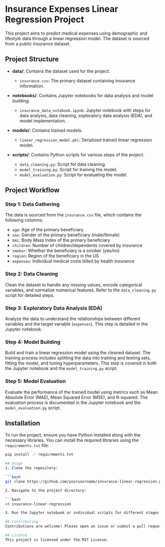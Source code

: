 # Insurance Expenses Linear Regression Project

This project aims to predict medical expenses using demographic and lifestyle data through a linear regression model. The dataset is sourced from a public insurance dataset.

## Project Structure

- **data/**: Contains the dataset used for the project.
  - `insurance.csv`: The primary dataset containing insurance information.

- **notebooks/**: Contains Jupyter notebooks for data analysis and model building.
  - `insurance_data_notebook.ipynb`: Jupyter notebook with steps for data analysis, data cleaning, exploratory data analysis (EDA), and model implementation.

- **models/**: Contains trained models.
  - `linear_regression_model.pkl`: Serialized trained linear regression model.

- **scripts/**: Contains Python scripts for various steps of the project.
  - `data_cleaning.py`: Script for data cleaning.
  - `model_training.py`: Script for training the model.
  - `model_evaluation.py`: Script for evaluating the model.

## Project Workflow

### Step 1: Data Gathering

The data is sourced from the `insurance.csv` file, which contains the following columns:
- `age`: Age of the primary beneficiary
- `sex`: Gender of the primary beneficiary (male/female)
- `bmi`: Body Mass Index of the primary beneficiary
- `children`: Number of children/dependents covered by insurance
- `smoker`: Whether the beneficiary is a smoker (yes/no)
- `region`: Region of the beneficiary in the US
- `expenses`: Individual medical costs billed by health insurance

### Step 2: Data Cleaning

Clean the dataset to handle any missing values, encode categorical variables, and normalize numerical features. Refer to the `data_cleaning.py` script for detailed steps.

### Step 3: Exploratory Data Analysis (EDA)

Analyze the data to understand the relationships between different variables and the target variable (`expenses`). This step is detailed in the Jupyter notebook.

### Step 4: Model Building

Build and train a linear regression model using the cleaned dataset. The training process includes splitting the data into training and testing sets, fitting the model, and tuning hyperparameters. This step is covered in both the Jupyter notebook and the `model_training.py` script.

### Step 5: Model Evaluation

Evaluate the performance of the trained model using metrics such as Mean Absolute Error (MAE), Mean Squared Error (MSE), and R-squared. The evaluation process is documented in the Jupyter notebook and the `model_evaluation.py` script.

## Installation

To run the project, ensure you have Python installed along with the necessary libraries. You can install the required libraries using the `requirements.txt` file:

```bash
pip install -r requirements.txt

## Usage
1. Clone the repository:

```bash
git clone https://github.com/yourusername/insurance-linear-regression.git

2. Navigate to the project directory:

```bash
cd insurance-linear-regression

3. Run the Jupyter notebook or individual scripts for different stages of the project.

## Contributing
Contributions are welcome! Please open an issue or submit a pull request for any improvements or bug fixes.

## License
This project is licensed under the MIT License.
